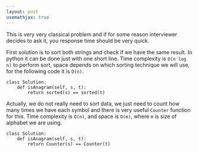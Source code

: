 ```yaml
---
layout: post
usemathjax: true
---
```


This is very very classical problem and if for some reason interviewer decides to ask it, you response time should be very quick.

First solution is to sort both strings and check if we have the same result. In python it can be done just with one short line. Time complexity is `O(n log n)` to perform sort, space depends on which sorting technique we will use, for the following code it is `O(n)`.

```
class Solution:
    def isAnagram(self, s, t):
        return sorted(s) == sorted(t)
```

Actually, we do not really need to sort data, we just need to count how many times we have each symbol and there is very useful `Counter` function for this. Time complexity is `O(n)`, and space is `O(m)`, where `m` is size of alphabet we are using.

```
class Solution:
    def isAnagram(self, s, t):
        return Counter(s) == Counter(t)
```